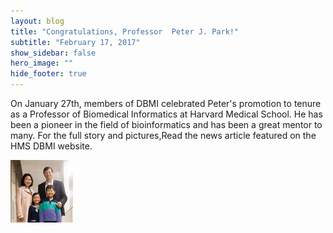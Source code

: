 ```yaml
---
layout: blog
title: "Congratulations, Professor  Peter J. Park!"
subtitle: "February 17, 2017"
show_sidebar: false
hero_image: ""
hide_footer: true
---
```


On January 27th, members of DBMI celebrated Peter's promotion to tenure as a Professor of Biomedical Informatics at Harvard Medical School. He has been a pioneer in the field of bioinformatics and has been a great mentor to many. For the full story and pictures,Read the news article featured on the HMS DBMI website.

![Image](/img/news-images/img_2664_cropped.jpeg)


